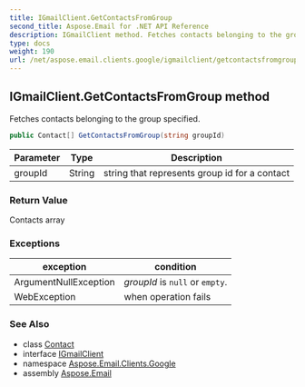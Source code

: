 ```yaml
---
title: IGmailClient.GetContactsFromGroup
second_title: Aspose.Email for .NET API Reference
description: IGmailClient method. Fetches contacts belonging to the group specified
type: docs
weight: 190
url: /net/aspose.email.clients.google/igmailclient/getcontactsfromgroup/
---
```

## IGmailClient.GetContactsFromGroup method

Fetches contacts belonging to the group specified.

```csharp
public Contact[] GetContactsFromGroup(string groupId)
```

| Parameter | Type | Description |
| --- | --- | --- |
| groupId | String | string that represents group id for a contact |

### Return Value

Contacts array

### Exceptions

| exception | condition |
| --- | --- |
| ArgumentNullException | *groupId* is `null` or `empty`. |
| WebException | when operation fails |

### See Also

* class [Contact](../../../aspose.email.personalinfo/contact/)
* interface [IGmailClient](../)
* namespace [Aspose.Email.Clients.Google](../../igmailclient/)
* assembly [Aspose.Email](../../../)


